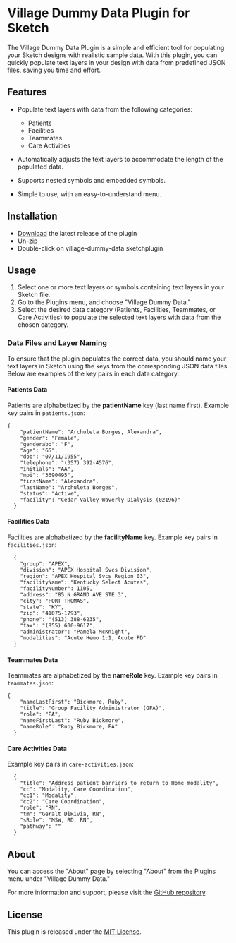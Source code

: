 # Village Dummy Data Plugin for Sketch

The Village Dummy Data Plugin is a simple and efficient tool for populating your Sketch designs with realistic sample data. With this plugin, you can quickly populate text layers in your design with data from predefined JSON files, saving you time and effort.

## Features

* Populate text layers with data from the following categories:
  * Patients
  * Facilities
  * Teammates
  * Care Activities

* Automatically adjusts the text layers to accommodate the length of the populated data.

* Supports nested symbols and embedded symbols.

* Simple to use, with an easy-to-understand menu.

## Installation

- [Download](../../releases/latest/download/village-dummy-data.sketchplugin.zip) the latest release of the plugin
- Un-zip
- Double-click on village-dummy-data.sketchplugin

## Usage

1. Select one or more text layers or symbols containing text layers in your Sketch file.
2. Go to the Plugins menu, and choose "Village Dummy Data."
3. Select the desired data category (Patients, Facilities, Teammates, or Care Activities) to populate the selected text layers with data from the chosen category.

### Data Files and Layer Naming

To ensure that the plugin populates the correct data, you should name your text layers in Sketch using the keys from the corresponding JSON data files. Below are examples of the key pairs in each data category.

#### Patients Data

Patients are alphabetized by the **patientName** key (last name first). Example key pairs in `patients.json`:

```
{
    "patientName": "Archuleta Borges, Alexandra",
    "gender": "Female",
    "genderabb": "F",
    "age": "65",
    "dob": "07/11/1955",
    "telephone": "(357) 392-4576",
    "initials": "AA",
    "mpi": "3690495",
    "firstName": "Alexandra",
    "lastName": "Archuleta Borges",
    "status": "Active",
    "facility": "Cedar Valley Waverly Dialysis (02196)"
  }
```


#### Facilities Data

Facilities are alphabetized by the **facilityName** key. Example key pairs in `facilities.json`:

```
  {
    "group": "APEX",
    "division": "APEX Hospital Svcs Division",
    "region": "APEX Hospital Svcs Region 03",
    "facilityName": "Kentucky Select Acutes",
    "facilityNumber": 1105,
    "address": "85 N GRAND AVE STE 3",
    "city": "FORT THOMAS",
    "state": "KY",
    "zip": "41075-1793",
    "phone": "(513) 388-6235",
    "fax": "(855) 600-9617",
    "administrator": "Pamela McKnight",
    "modalities": "Acute Hemo 1:1, Acute PD"
  }
```

#### Teammates Data

Teammates are alphabetized by the **nameRole** key. Example key pairs in `teammates.json`:

```
{
    "nameLastFirst": "Bickmore, Ruby",
    "title": "Group Facility Administrator (GFA)",
    "role": "FA",
    "nameFirstLast": "Ruby Bickmore",
    "nameRole": "Ruby Bickmore, FA"
  }
```

#### Care Activities Data

Example key pairs in `care-activities.json`:

```
  {
    "title": "Address patient barriers to return to Home modality",
    "cc": "Modality, Care Coordination",
    "cc1": "Modality",
    "cc2": "Care Coordination",
    "role": "RN",
    "tm": "Geralt DiRivia, RN",
    "sRole": "MSW, RD, RN",
    "pathway": ""
  }
```

## About

You can access the "About" page by selecting "About" from the Plugins menu under "Village Dummy Data."

For more information and support, please visit the [GitHub repository](https://github.com/eaugustine/village-dummy-data/blob/main/README.md).

## License

This plugin is released under the [MIT License](LICENSE).

